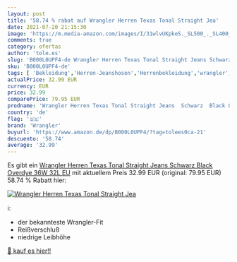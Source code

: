 ```yaml
---
layout: post
title: '58.74 % rabat auf Wrangler Herren Texas Tonal Straight Jea'
date: 2021-07-20 21:15:30
image: 'https://m.media-amazon.com/images/I/31wlvUKpkeS._SL500_._SL400_.jpg'
comments: true
category: ofertas
author: 'tole.es'
slug: 'B000L0UPF4-de Wrangler Herren Texas Tonal Straight Jeans Schwarz Black...'
sku: 'B000L0UPF4-de'
tags: [ 'Bekleidung','Herren-Jeanshosen','Herrenbekleidung','wrangler', ]
actualPrice: 32.99 EUR
currency: EUR
price: 32.99
comparePrice: 79.95 EUR
prodname: 'Wrangler Herren Texas Tonal Straight Jeans  Schwarz  Black Overdye   36W 32L EU'
country: 'de'
flag: '🇩🇪'
brand: 'Wrangler'
buyurl: 'https://www.amazon.de/dp/B000L0UPF4/?tag=tolees0ca-21'
descuento: '58.74'
average: '32.99'
---
```


Es gibt ein [Wrangler Herren Texas Tonal Straight Jeans  Schwarz  Black Overdye   36W 32L EU](https://www.amazon.de/dp/B000L0UPF4/?tag=tolees0ca-21) mit aktuellem Preis 32.99 EUR (original: 79.95 EUR) 58.74 % Rabatt hier:

[![Wrangler Herren Texas Tonal Straight Jea](https://m.media-amazon.com/images/I/31wlvUKpkeS._SL500_._SL400_.jpg)](https://www.amazon.de/dp/B000L0UPF4/?tag=tolees0ca-21)

ℹ️:

- der bekannteste Wrangler-Fit
- Reißverschluß
- niedrige Leibhöhe

[🛒 kauf es hier!!](https://www.amazon.de/dp/B000L0UPF4/?tag=tolees0ca-21)
